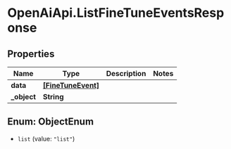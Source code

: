 # OpenAiApi.ListFineTuneEventsResponse

## Properties
Name | Type | Description | Notes
------------ | ------------- | ------------- | -------------
**data** | [**[FineTuneEvent]**](FineTuneEvent.md) |  | 
**_object** | **String** |  | 

<a name="ObjectEnum"></a>
## Enum: ObjectEnum

* `list` (value: `"list"`)

